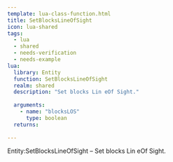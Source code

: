```yaml
---
template: lua-class-function.html
title: SetBlocksLineOfSight
icon: lua-shared
tags:
  - lua
  - shared
  - needs-verification
  - needs-example
lua:
  library: Entity
  function: SetBlocksLineOfSight
  realm: shared
  description: "Set blocks Lin eOf Sight."
  
  arguments:
    - name: "blocksLOS"
      type: boolean
  returns:
    
---
```


<div class="lua__search__keywords">
Entity:SetBlocksLineOfSight &#x2013; Set blocks Lin eOf Sight.
</div>
